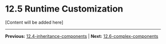 # 12.5 Runtime Customization

[Content will be added here]

---

**Previous:** [12.4-inheritance-components](./12.4-inheritance-components.md) | **Next:** [12.6-complex-components](./12.6-complex-components.md)
